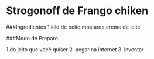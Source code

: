 # Strogonoff de Frango chiken

###Ingredientes
 1 kilo de peito
mostarda
creme de leite


###Modo de Preparo

1.do jeito que você quiser
2. pegar na internet
3. inventar